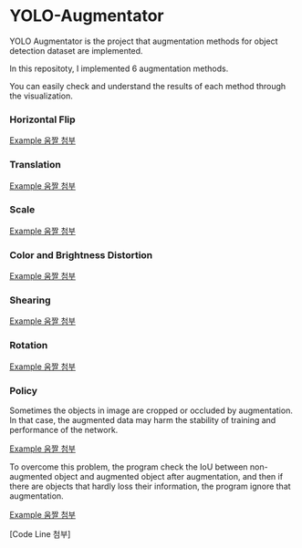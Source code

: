 # YOLO-Augmentator

YOLO Augmentator is the project that augmentation methods for object detection dataset are implemented.


In this repositoty, I implemented 6 augmentation methods.

You can easily check and understand the results of each method through the visualization.

### Horizontal Flip

[Example 움짤 첨부]()

### Translation

[Example 움짤 첨부]()

### Scale

[Example 움짤 첨부]()

### Color and Brightness Distortion

[Example 움짤 첨부]()

### Shearing

[Example 움짤 첨부]()

### Rotation

[Example 움짤 첨부]()

### Policy

Sometimes the objects in image are cropped or occluded by augmentation. In that case, the augmented data may harm the stability of training and performance of the network.

[Example 움짤 첨부]()

To overcome this problem, the program check the IoU between non-augmented object and augmented object after augmentation, and then if there are objects that hardly loss their information, the program ignore that augmentation.

[Example 움짤 첨부]()

[Code Line 첨부]
